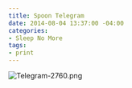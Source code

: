 ```yaml
---
title: Spoon Telegram
date: 2014-08-04 13:37:00 -04:00
categories:
- Sleep No More
tags:
- print
---
```


![Telegram-2760.png](/uploads/Telegram-2760.png)